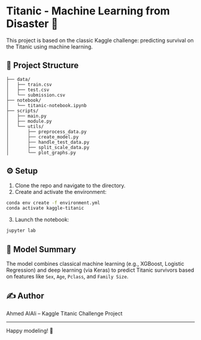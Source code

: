 # Titanic - Machine Learning from Disaster 🚢

This project is based on the classic Kaggle challenge: predicting survival on the Titanic using machine learning.

## 📁 Project Structure

```
├── data/
│   ├── train.csv
│   ├── test.csv
│   └── submission.csv
├── notebook/
│   └── titanic-notebook.ipynb
├── scripts/
│   ├── main.py
│   ├── module.py
│   └── utils/
│       ├── preprocess_data.py
│       ├── create_model.py
│       ├── handle_test_data.py
│       ├── split_scale_data.py
│       └── plot_graphs.py
```

## ⚙️ Setup

1. Clone the repo and navigate to the directory.
2. Create and activate the environment:

```bash
conda env create -f environment.yml
conda activate kaggle-titanic
```

3. Launch the notebook:

```bash
jupyter lab
```

## 🧠 Model Summary

The model combines classical machine learning (e.g., XGBoost, Logistic Regression) and deep learning (via Keras) to predict Titanic survivors based on features like `Sex`, `Age`, `Pclass`, and `Family Size`.

## ✍️ Author

Ahmed AlAli – Kaggle Titanic Challenge Project

---

Happy modeling! 🚀
